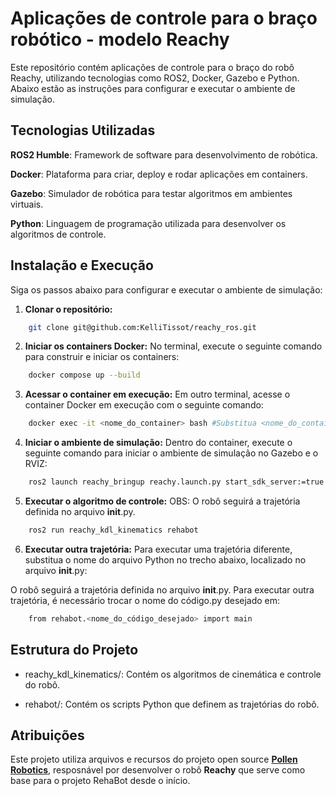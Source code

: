 # Aplicações de controle para o braço robótico - modelo Reachy 

Este repositório contém aplicações de controle para o braço do robô Reachy, utilizando tecnologias como ROS2, Docker, Gazebo e Python. Abaixo estão as instruções para configurar e executar o ambiente de simulação.

## Tecnologias Utilizadas

**ROS2 Humble**: Framework de software para desenvolvimento de robótica. 

**Docker**: Plataforma para criar, deploy e rodar aplicações em containers.

**Gazebo**: Simulador de robótica para testar algoritmos em ambientes virtuais.

**Python**: Linguagem de programação utilizada para desenvolver os algoritmos de controle.


## Instalação e Execução
Siga os passos abaixo para configurar e executar o ambiente de simulação:

1. **Clonar o repositório:**
```bash 
    git clone git@github.com:KelliTissot/reachy_ros.git
```

2. **Iniciar os containers Docker:**
No terminal, execute o seguinte comando para construir e iniciar os containers:
```bash
    docker compose up --build 
```
3. **Acessar o container em execução:**
Em outro terminal, acesse o container Docker em execução com o seguinte comando:
```bash
    docker exec -it <nome_do_container> bash #Substitua <nome_do_container> pelo nome do container que está em execução.
```
4. **Iniciar o ambiente de simulação:**
Dentro do container, execute o seguinte comando para iniciar o ambiente de simulação no Gazebo e o RVIZ:
```bash
    ros2 launch reachy_bringup reachy.launch.py start_sdk_server:=true gazebo:=true start_rviz:=true
```
5. **Executar o algoritmo de controle:**
OBS: O robô seguirá a trajetória definida no arquivo __init__.py.
```bash
    ros2 run reachy_kdl_kinematics rehabot
```
6. **Executar outra trajetória:**
Para executar uma trajetória diferente, substitua o nome do arquivo Python no trecho abaixo, localizado no arquivo __init__.py:

O robô seguirá a trajetória definida no arquivo __init__.py.
Para executar outra trajetória, é necessário trocar o nome do código.py desejado em: 
```bash
    from rehabot.<nome_do_código_desejado> import main
```
## Estrutura do Projeto

<!-- - reachy_bringup/: Contém os arquivos de configuração e lançamento do ROS2. -->

- reachy_kdl_kinematics/: Contém os algoritmos de cinemática e controle do robô.

- rehabot/: Contém os scripts Python que definem as trajetórias do robô.


## Atribuições

Este projeto utiliza arquivos e recursos do projeto open source **[Pollen Robotics](https://www.pollen-robotics.com/)**, resposnável por desenvolver o robô **Reachy** que serve como base para o projeto RehaBot desde o início. 